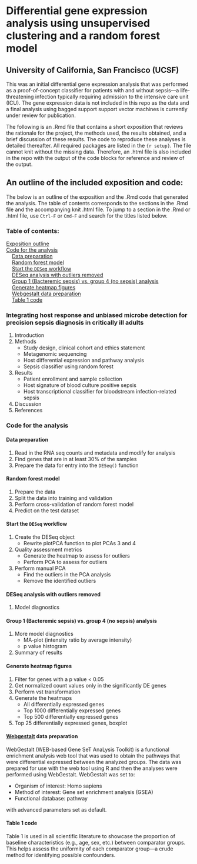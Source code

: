 # Differential gene expression analysis using unsupervised clustering and a random forest model
## University of California, San Francisco (UCSF)

This was an initial differential gene expression analysis that was performed as a proof-of-concept classifier for patients with and without sepsis&mdash;a life-threatening infection typically requiring admission to the intensive care unit (ICU). The gene expression data is not included in this repo as the data and a final analysis using bagged support support vector machines is currently under review for publication.

The following is an .Rmd file that contains a short exposition that reviews the rationale for the project, the methods used, the results obtained, and a brief discussion of these results. The code to reproduce these analyses is detailed thereafter. All required packages are listed in the `{r setup}`. The file cannot knit without the missing data. Therefore, an .html file is also included in the repo with the output of the code blocks for reference and review of the output.

## An outline of the included exposition and code:  
The below is an outline of the exposition and the .Rmd code that generated the analysis. The table of contents corresponds to the sections in the .Rmd file and the accompanying knit .html file. To jump to a section in the .Rmd or .html file, use `Ctrl-F` or `Cmd-F` and search for the titles listed below.

### Table of contents:
[Exposition outline](#integrating-host-response-and-unbiased-microbe-detection-for-precision-sepsis-diagnosis-in-critically-ill-adults)  
[Code for the analysis](#code-for-the-analysis)  
&nbsp;&nbsp;&nbsp;&nbsp;[Data preparation](#data-preparation)  
&nbsp;&nbsp;&nbsp;&nbsp;[Random forest model](#random-forest-model)  
&nbsp;&nbsp;&nbsp;&nbsp;[Start the `DESeq` workflow](#start-the-deseq-workflow)  
&nbsp;&nbsp;&nbsp;&nbsp;[DESeq analysis with outliers removed](#deseq-analysis-with-outliers-removed)  
&nbsp;&nbsp;&nbsp;&nbsp;[Group 1 (Bacteremic sepsis) vs. group 4 (no sepsis) analysis](#group-1-bacteremic-sepsis-vs-group-4-no-sepsis-analysis)  
&nbsp;&nbsp;&nbsp;&nbsp;[Generate heatmap figures](#generate-heatmap-figures)  
&nbsp;&nbsp;&nbsp;&nbsp;[Webgestalt data preparation](#webgestalt-data-preparation)  
&nbsp;&nbsp;&nbsp;&nbsp;[Table 1 code](#table-1-code)
	
### Integrating host response and unbiased microbe detection for precision sepsis diagnosis in critically ill adults
1. Introduction
2. Methods
	- Study design, clinical cohort and ethics statement
	- Metagenomic sequencing
	- Host differential expression and pathway analysis 
	- Sepsis classifier using random forest
3. Results
	- Patient enrollment and sample collection
	- Host signature of blood culture positive sepsis
	- Host transcriptional classifier for bloodstream infection-related sepsis
4. Discussion
5. References

### Code for the analysis
#### Data preparation
1. Read in the RNA seq counts and metadata and modify for analysis
2. Find genes that are in at least 30% of the samples
3. Prepare the data for entry into the `DESeq()` function

#### Random forest model
1. Prepare the data
2. Split the data into training and validation
3. Perform cross-validation of random forest model
4. Predict on the test dataset

#### Start the `DESeq` workflow
1. Create the DESeq object
	- Rewrite plotPCA function to plot PCAs 3 and 4
2. Quality assessment metrics
	- Generate the heatmap to assess for outliers
	- Perform PCA to assess for outliers
3. Perform manual PCA
	- Find the outliers in the PCA analysis
	- Remove the identified outliers

#### DESeq analysis with outliers removed
1. Model diagnostics

#### Group 1 (Bacteremic sepsis) vs. group 4 (no sepsis) analysis
1. More model diagnostics
	- MA-plot (intensity ratio by average intensity)
	- p value histogram
2. Summary of results

#### Generate heatmap figures
1. Filter for genes with a p value < 0.05
2. Get normalized count values only in the significantly DE genes
3. Perform vst transformation
4. Generate the heatmaps
	- All differentially expressed genes 
	- Top 1000 differentially expressed genes
	- Top 500 differentially expressed genes
5. Top 25 differentially expressed genes, boxplot

#### [Webgestalt](http://www.webgestalt.org/) data preparation
WebGestalt (WEB-based Gene SeT AnaLysis Toolkit) is a functional enrichment analysis web tool that was used to obtain the pathways that were differential expressed between the analyzed groups. The data was prepared for use with the web tool using R and then the analyses were performed using WebGestalt. WebGestalt was set to:  
- Organism of interest: Homo sapiens  
- Method of interest: Gene set enrichment analysis (GSEA)
- Functional database: pathway  

with advanced parameters set as default.

#### Table 1 code
Table 1 is used in all scientific literature to showcase the proportion of baseline characteristics (e.g., age, sex, etc.) between comparator groups. This helps assess the uniformity of each comparator group&mdash;a crude method for identifying possible confounders.
